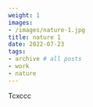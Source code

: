 ```yaml
---
weight: 1
images:
- /images/nature-1.jpg
title: nature 1
date: 2022-07-23
tags:
- archive # all posts
- work
- nature
---
```


Tcxccc